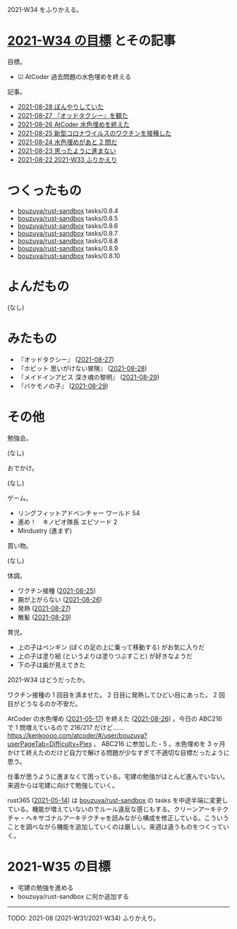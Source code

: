 2021-W34 をふりかえる。

# [2021-W34 の目標][2021-08-22] とその記事

目標。

- ☑ AtCoder 過去問題の水色埋めを終える

記事。

- [2021-08-28 ぼんやりしていた][2021-08-28]
- [2021-08-27 『オッドタクシー』を観た][2021-08-27]
- [2021-08-26 AtCoder 水色埋めを終えた][2021-08-26]
- [2021-08-25 新型コロナウイルスのワクチンを接種した][2021-08-25]
- [2021-08-24 水色埋めがあと 2 問だ][2021-08-24]
- [2021-08-23 思ったように進まない][2021-08-23]
- [2021-08-22 2021-W33 ふりかえり][2021-08-22]

# つくったもの

- [bouzuya/rust-sandbox] tasks/0.8.4
- [bouzuya/rust-sandbox] tasks/0.8.5
- [bouzuya/rust-sandbox] tasks/0.8.6
- [bouzuya/rust-sandbox] tasks/0.8.7
- [bouzuya/rust-sandbox] tasks/0.8.8
- [bouzuya/rust-sandbox] tasks/0.8.9
- [bouzuya/rust-sandbox] tasks/0.8.10

# よんだもの

(なし)

# みたもの

- 『オッドタクシー』 ([2021-08-27])
- 『ホビット 思いがけない冒険』 ([2021-08-28])
- 『メイドインアビス 深き魂の黎明』 ([2021-08-29])
- 『バケモノの子』 ([2021-08-29])

# その他

勉強会。

(なし)

おでかけ。

(なし)

ゲーム。

- リングフィットアドベンチャー ワールド 54
- 進め！　キノピオ隊長 エピソード 2
- Mindustry (進まず)

買い物。

(なし)

体調。

- ワクチン接種 ([2021-08-25])
- 腕が上がらない ([2021-08-26])
- 発熱 ([2021-08-27])
- 散髪 ([2021-08-29])

育児。

- 上の子はペンギン (ぼくの足の上に乗って移動する) がお気に入りだ
- 上の子は塗り絵 (というよりは塗りつぶすこと) が好きなようだ
- 下の子は歯が見えてきた

2021-W34 はどうだったか。

ワクチン接種の 1 回目を済ませた。 2 日目に発熱してひどい目にあった。 2 回目がどうなるのか不安だ。

AtCoder の水色埋め ([2021-05-17]) を終えた ([2021-08-26]) 。今日の ABC216 で 1 問増えているので 216/217 だけど…… <https://kenkoooo.com/atcoder/#/user/bouzuya?userPageTab=Difficulty+Pies> 。 ABC216 に参加した - 5 。水色埋めを 3 ヶ月かけて終えたのだけど自力で解ける問題が少なすぎて不適切な目標だったように思う。

仕事が思うように進まなくて困っている。宅建の勉強がほとんど進んでいない。来週からは宅建に向けて勉強していく。

rust365 ([2021-05-14]) は [bouzuya/rust-sandbox] の tasks を中途半端に変更している。機能が増えていないのでルール違反な感じもする。クリーンアーキテクチャ・ヘキサゴナルアーキテクチャを読みながら構成を修正している。こういうことを調べながら機能を追加していくのは厳しい。来週は違うものをつくっていく。

# 2021-W35 の目標

- 宅建の勉強を進める
- bouzuya/rust-sandbox に何か追加する

---

TODO: 2021-08 (2021-W31/2021-W34) ふりかえり。

[2021-05-14]: https://blog.bouzuya.net/2021/05/14/
[2021-05-17]: https://blog.bouzuya.net/2021/05/17/
[2021-08-22]: https://blog.bouzuya.net/2021/08/22/
[2021-08-23]: https://blog.bouzuya.net/2021/08/23/
[2021-08-24]: https://blog.bouzuya.net/2021/08/24/
[2021-08-25]: https://blog.bouzuya.net/2021/08/25/
[2021-08-26]: https://blog.bouzuya.net/2021/08/26/
[2021-08-27]: https://blog.bouzuya.net/2021/08/27/
[2021-08-28]: https://blog.bouzuya.net/2021/08/28/
[2021-08-29]: https://blog.bouzuya.net/2021/08/29/
[bouzuya/rust-sandbox]: https://github.com/bouzuya/rust-sandbox
